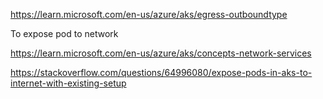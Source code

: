 
https://learn.microsoft.com/en-us/azure/aks/egress-outboundtype

To expose pod to network

https://learn.microsoft.com/en-us/azure/aks/concepts-network-services

https://stackoverflow.com/questions/64996080/expose-pods-in-aks-to-internet-with-existing-setup
